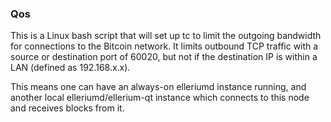 ### Qos ###

This is a Linux bash script that will set up tc to limit the outgoing bandwidth for connections to the Bitcoin network. It limits outbound TCP traffic with a source or destination port of 60020, but not if the destination IP is within a LAN (defined as 192.168.x.x).

This means one can have an always-on elleriumd instance running, and another local elleriumd/ellerium-qt instance which connects to this node and receives blocks from it.

